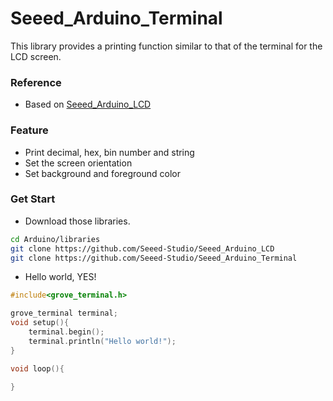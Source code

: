 # Seeed_Arduino_Terminal
This library provides a printing function similar to that of the terminal for the LCD screen.

### Reference
- Based on [Seeed_Arduino_LCD](https://github.com/Seeed-Studio/Seeed_Arduino_LCD)

### Feature
- Print decimal, hex, bin number and string
- Set the screen orientation
- Set background and foreground color

### Get Start
- Download those libraries.
```bash
cd Arduino/libraries
git clone https://github.com/Seeed-Studio/Seeed_Arduino_LCD
git clone https://github.com/Seeed-Studio/Seeed_Arduino_Terminal
```

- Hello world, YES!
```C++
#include<grove_terminal.h>

grove_terminal terminal;
void setup(){
    terminal.begin();
    terminal.println("Hello world!");
}

void loop(){
    
}
```

